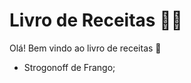 # Livro de Receitas :man_cook:

Olá! Bem vindo ao livro de receitas :cookie:

- Strogonoff de Frango;